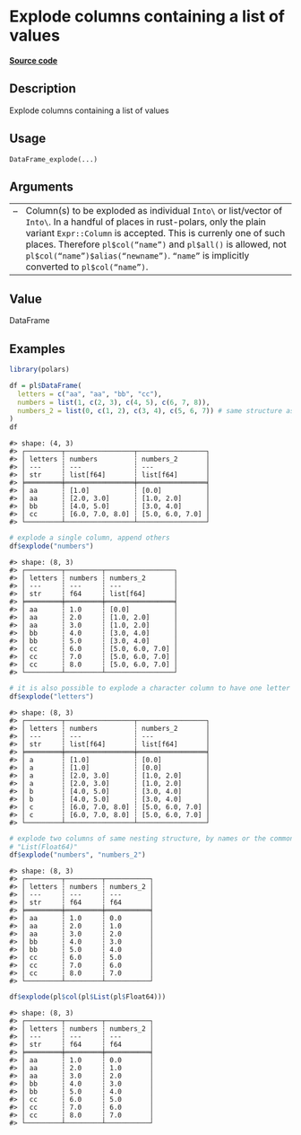 
# Explode columns containing a list of values

[**Source code**](https://github.com/pola-rs/r-polars/tree/53c7d964901ed4a019998e89aff8c6d44691d793/R/dataframe__frame.R#L1615)

## Description

Explode columns containing a list of values

## Usage

<pre><code class='language-R'>DataFrame_explode(...)
</code></pre>

## Arguments

<table>
<tr>
<td style="white-space: nowrap; font-family: monospace; vertical-align: top">
<code id="DataFrame_explode_:_...">…</code>
</td>
<td>
Column(s) to be exploded as individual
<code style="white-space: pre;">Into\<Expr\></code> or list/vector of
<code style="white-space: pre;">Into\<Expr\></code>. In a handful of
places in rust-polars, only the plain variant <code>Expr::Column</code>
is accepted. This is currenly one of such places. Therefore
<code>pl$col(“name”)</code> and <code>pl$all()</code> is allowed, not
<code>pl$col(“name”)$alias(“newname”)</code>. <code>“name”</code> is
implicitly converted to <code>pl$col(“name”)</code>.
</td>
</tr>
</table>

## Value

DataFrame

## Examples

``` r
library(polars)

df = pl$DataFrame(
  letters = c("aa", "aa", "bb", "cc"),
  numbers = list(1, c(2, 3), c(4, 5), c(6, 7, 8)),
  numbers_2 = list(0, c(1, 2), c(3, 4), c(5, 6, 7)) # same structure as numbers
)
df
```

    #> shape: (4, 3)
    #> ┌─────────┬─────────────────┬─────────────────┐
    #> │ letters ┆ numbers         ┆ numbers_2       │
    #> │ ---     ┆ ---             ┆ ---             │
    #> │ str     ┆ list[f64]       ┆ list[f64]       │
    #> ╞═════════╪═════════════════╪═════════════════╡
    #> │ aa      ┆ [1.0]           ┆ [0.0]           │
    #> │ aa      ┆ [2.0, 3.0]      ┆ [1.0, 2.0]      │
    #> │ bb      ┆ [4.0, 5.0]      ┆ [3.0, 4.0]      │
    #> │ cc      ┆ [6.0, 7.0, 8.0] ┆ [5.0, 6.0, 7.0] │
    #> └─────────┴─────────────────┴─────────────────┘

``` r
# explode a single column, append others
df$explode("numbers")
```

    #> shape: (8, 3)
    #> ┌─────────┬─────────┬─────────────────┐
    #> │ letters ┆ numbers ┆ numbers_2       │
    #> │ ---     ┆ ---     ┆ ---             │
    #> │ str     ┆ f64     ┆ list[f64]       │
    #> ╞═════════╪═════════╪═════════════════╡
    #> │ aa      ┆ 1.0     ┆ [0.0]           │
    #> │ aa      ┆ 2.0     ┆ [1.0, 2.0]      │
    #> │ aa      ┆ 3.0     ┆ [1.0, 2.0]      │
    #> │ bb      ┆ 4.0     ┆ [3.0, 4.0]      │
    #> │ bb      ┆ 5.0     ┆ [3.0, 4.0]      │
    #> │ cc      ┆ 6.0     ┆ [5.0, 6.0, 7.0] │
    #> │ cc      ┆ 7.0     ┆ [5.0, 6.0, 7.0] │
    #> │ cc      ┆ 8.0     ┆ [5.0, 6.0, 7.0] │
    #> └─────────┴─────────┴─────────────────┘

``` r
# it is also possible to explode a character column to have one letter per row
df$explode("letters")
```

    #> shape: (8, 3)
    #> ┌─────────┬─────────────────┬─────────────────┐
    #> │ letters ┆ numbers         ┆ numbers_2       │
    #> │ ---     ┆ ---             ┆ ---             │
    #> │ str     ┆ list[f64]       ┆ list[f64]       │
    #> ╞═════════╪═════════════════╪═════════════════╡
    #> │ a       ┆ [1.0]           ┆ [0.0]           │
    #> │ a       ┆ [1.0]           ┆ [0.0]           │
    #> │ a       ┆ [2.0, 3.0]      ┆ [1.0, 2.0]      │
    #> │ a       ┆ [2.0, 3.0]      ┆ [1.0, 2.0]      │
    #> │ b       ┆ [4.0, 5.0]      ┆ [3.0, 4.0]      │
    #> │ b       ┆ [4.0, 5.0]      ┆ [3.0, 4.0]      │
    #> │ c       ┆ [6.0, 7.0, 8.0] ┆ [5.0, 6.0, 7.0] │
    #> │ c       ┆ [6.0, 7.0, 8.0] ┆ [5.0, 6.0, 7.0] │
    #> └─────────┴─────────────────┴─────────────────┘

``` r
# explode two columns of same nesting structure, by names or the common dtype
# "List(Float64)"
df$explode("numbers", "numbers_2")
```

    #> shape: (8, 3)
    #> ┌─────────┬─────────┬───────────┐
    #> │ letters ┆ numbers ┆ numbers_2 │
    #> │ ---     ┆ ---     ┆ ---       │
    #> │ str     ┆ f64     ┆ f64       │
    #> ╞═════════╪═════════╪═══════════╡
    #> │ aa      ┆ 1.0     ┆ 0.0       │
    #> │ aa      ┆ 2.0     ┆ 1.0       │
    #> │ aa      ┆ 3.0     ┆ 2.0       │
    #> │ bb      ┆ 4.0     ┆ 3.0       │
    #> │ bb      ┆ 5.0     ┆ 4.0       │
    #> │ cc      ┆ 6.0     ┆ 5.0       │
    #> │ cc      ┆ 7.0     ┆ 6.0       │
    #> │ cc      ┆ 8.0     ┆ 7.0       │
    #> └─────────┴─────────┴───────────┘

``` r
df$explode(pl$col(pl$List(pl$Float64)))
```

    #> shape: (8, 3)
    #> ┌─────────┬─────────┬───────────┐
    #> │ letters ┆ numbers ┆ numbers_2 │
    #> │ ---     ┆ ---     ┆ ---       │
    #> │ str     ┆ f64     ┆ f64       │
    #> ╞═════════╪═════════╪═══════════╡
    #> │ aa      ┆ 1.0     ┆ 0.0       │
    #> │ aa      ┆ 2.0     ┆ 1.0       │
    #> │ aa      ┆ 3.0     ┆ 2.0       │
    #> │ bb      ┆ 4.0     ┆ 3.0       │
    #> │ bb      ┆ 5.0     ┆ 4.0       │
    #> │ cc      ┆ 6.0     ┆ 5.0       │
    #> │ cc      ┆ 7.0     ┆ 6.0       │
    #> │ cc      ┆ 8.0     ┆ 7.0       │
    #> └─────────┴─────────┴───────────┘
